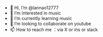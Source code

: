 - 👋 Hi, I’m @lannao12777
- 👀 I’m interested in music
- 🌱 I’m currently learning music
- 💞️ I’m looking to collaborate on youtube
- 📫 How to reach me ：via X or ins or slack

<!---
lannao12777/lannao12777 is a ✨ special ✨ repository because its `README.md` (this file) appears on your GitHub profile.
You can click the Preview link to take a look at your changes.
--->
